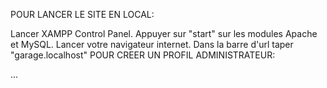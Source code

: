 POUR LANCER LE SITE EN LOCAL:

Lancer XAMPP Control Panel.
Appuyer sur "start" sur les modules Apache et MySQL.
Lancer votre navigateur internet.
Dans la barre d'url taper "garage.localhost"
POUR CREER UN PROFIL ADMINISTRATEUR:

...
